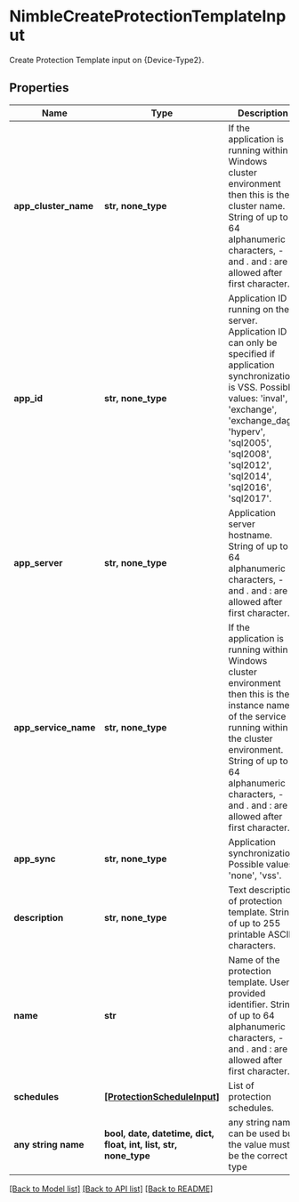 # NimbleCreateProtectionTemplateInput

Create Protection Template input on {Device-Type2}.

## Properties
Name | Type | Description | Notes
------------ | ------------- | ------------- | -------------
**app_cluster_name** | **str, none_type** | If the application is running within a Windows cluster environment then this is the cluster name. String of up to 64 alphanumeric characters, - and . and : are allowed after first character. | [optional] 
**app_id** | **str, none_type** | Application ID running on the server. Application ID can only be specified if application synchronization is VSS. Possible values: &#39;inval&#39;, &#39;exchange&#39;, &#39;exchange_dag&#39;, &#39;hyperv&#39;, &#39;sql2005&#39;, &#39;sql2008&#39;, &#39;sql2012&#39;, &#39;sql2014&#39;, &#39;sql2016&#39;, &#39;sql2017&#39;. | [optional] 
**app_server** | **str, none_type** | Application server hostname. String of up to 64 alphanumeric characters, - and . and : are allowed after first character. | [optional] 
**app_service_name** | **str, none_type** | If the application is running within a Windows cluster environment then this is the instance name of the service running within the cluster environment. String of up to 64 alphanumeric characters, - and . and : are allowed after first character. | [optional] 
**app_sync** | **str, none_type** | Application synchronization. Possible values: &#39;none&#39;, &#39;vss&#39;. | [optional] 
**description** | **str, none_type** | Text description of protection template. String of up to 255 printable ASCII characters. | [optional] 
**name** | **str** | Name of the protection template. User provided identifier. String of up to 64 alphanumeric characters, - and . and : are allowed after first character. | [optional] 
**schedules** | [**[ProtectionScheduleInput]**](ProtectionScheduleInput.md) | List of protection schedules. | [optional] 
**any string name** | **bool, date, datetime, dict, float, int, list, str, none_type** | any string name can be used but the value must be the correct type | [optional]

[[Back to Model list]](../README.md#documentation-for-models) [[Back to API list]](../README.md#documentation-for-api-endpoints) [[Back to README]](../README.md)


